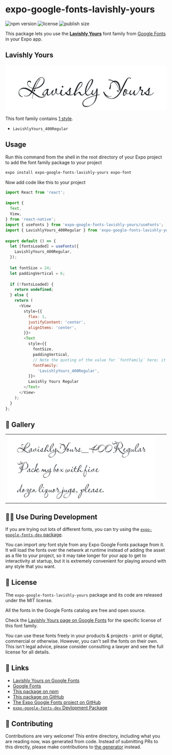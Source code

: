 # expo-google-fonts-lavishly-yours

![npm version](https://flat.badgen.net/npm/v/expo-google-fonts-lavishly-yours)
![license](https://flat.badgen.net/github/license/expo/google-fonts)
![publish size](https://flat.badgen.net/packagephobia/install/expo-google-fonts-lavishly-yours)

This package lets you use the [**Lavishly Yours**](https://fonts.google.com/specimen/Lavishly+Yours) font family from [Google Fonts](https://fonts.google.com/) in your Expo app.

## Lavishly Yours

![Lavishly Yours](./font-family.png)

This font family contains [1 style](#-gallery).

- `LavishlyYours_400Regular`

## Usage

Run this command from the shell in the root directory of your Expo project to add the font family package to your project
```sh
expo install expo-google-fonts-lavishly-yours expo-font
```

Now add code like this to your project
```js
import React from 'react';

import {
  Text,
  View,
} from 'react-native';
import { useFonts } from 'expo-google-fonts-lavishly-yours/useFonts';
import { LavishlyYours_400Regular } from 'expo-google-fonts-lavishly-yours/400Regular';

export default () => {
  let [fontsLoaded] = useFonts({
    LavishlyYours_400Regular,
  });

  let fontSize = 24;
  let paddingVertical = 6;

  if (!fontsLoaded) {
    return undefined;
  } else {
    return (
      <View
        style={{
          flex: 1,
          justifyContent: 'center',
          alignItems: 'center',
        }}>
        <Text
          style={{
            fontSize,
            paddingVertical,
            // Note the quoting of the value for `fontFamily` here; it expects a string!
            fontFamily:
              'LavishlyYours_400Regular',
          }}>
          Lavishly Yours Regular
        </Text>
      </View>
    );
  }
};

```

## 🔡 Gallery


||||
|-|-|-|
|![LavishlyYours_400Regular](.//400Regular/LavishlyYours_400Regular.ttf.png)||||


## 👩‍💻 Use During Development

If you are trying out lots of different fonts, you can try using the [`expo-google-fonts-dev` package](https://github.com/freeboub/google-fonts/tree/master/font-packages/dev#readme).

You can import *any* font style from any Expo Google Fonts package from it. It will load the fonts
over the network at runtime instead of adding the asset as a file to your project, so it may take longer
for your app to get to interactivity at startup, but it is extremely convenient
for playing around with any style that you want.

## 📖 License

The `expo-google-fonts-lavishly-yours` package and its code are released under the MIT license.

All the fonts in the Google Fonts catalog are free and open source.

Check the [Lavishly Yours page on Google Fonts](https://fonts.google.com/specimen/Lavishly+Yours) for the specific license of this font family.

You can use these fonts freely in your products & projects - print or digital, commercial or otherwise. However, you can't sell the fonts on their own. This isn't legal advice, please consider consulting a lawyer and see the full license for all details.

## 🔗 Links

- [Lavishly Yours on Google Fonts](https://fonts.google.com/specimen/Lavishly+Yours)
- [Google Fonts](https://fonts.google.com/)
- [This package on npm](https://www.npmjs.com/package/expo-google-fonts-lavishly-yours)
- [This package on GitHub](https://github.com/freeboub/google-fonts/tree/master/font-packages/lavishly-yours)
- [The Expo Google Fonts project on GitHub](https://github.com/freeboub/google-fonts)
- [`expo-google-fonts-dev` Devlopment Package](https://github.com/freeboub/google-fonts/tree/master/font-packages/dev)

## 🤝 Contributing

Contributions are very welcome! This entire directory, including what you are reading now, was generated from code. Instead of submitting PRs to this directly, please make contributions to [the generator](https://github.com/freeboub/google-fonts/tree/master/packages/generator) instead.
